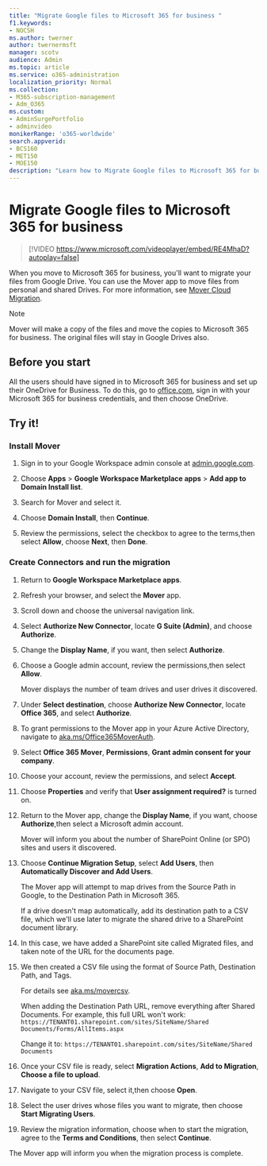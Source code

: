 ```yaml
---
title: "Migrate Google files to Microsoft 365 for business "
f1.keywords:
- NOCSH
ms.author: twerner
author: twernermsft
manager: scotv
audience: Admin
ms.topic: article
ms.service: o365-administration
localization_priority: Normal
ms.collection: 
- M365-subscription-management 
- Adm_O365
ms.custom: 
- AdminSurgePortfolio
- adminvideo
monikerRange: 'o365-worldwide'
search.appverid:
- BCS160
- MET150
- MOE150
description: "Learn how to Migrate Google files to Microsoft 365 for business by using Mover."
---
```


# Migrate Google files to Microsoft 365 for business 

> [!VIDEO https://www.microsoft.com/videoplayer/embed/RE4MhaD?autoplay=false]

When you move to Microsoft 365 for business, you'll want to migrate your files from Google Drive. You can use the Mover app to move files from personal and shared Drives. For more information, see [Mover Cloud Migration](/sharepointmigration/mover-plan-migration).

> [!NOTE]
> Mover will make a copy of the files and move the copies to Microsoft 365 for business. The original files will stay in Google Drives also.

## Before you start

All the users should have signed in to Microsoft 365 for business and set up their OneDrive for Business. To do this, go to [office.com](https://office.com), sign in with your Microsoft 365 for business credentials, and then choose OneDrive.

## Try it!

### Install Mover

1. Sign in to your Google Workspace admin console at [admin.google.com](https://admin.google.com).

1. Choose **Apps** > **Google Workspace Marketplace apps** > **Add app to Domain Install list**.

1. Search for Mover and select it.

1. Choose **Domain Install**, then **Continue**.

1. Review the permissions, select the checkbox to agree to the terms,then select **Allow**, choose **Next**, then **Done**.

### Create Connectors and run the migration

1. Return to **Google Workspace Marketplace apps**.
1. Refresh your browser, and select the **Mover** app.
1. Scroll down and choose the universal navigation link.
1. Select **Authorize New Connector**, locate **G Suite (Admin)**, and choose **Authorize**.
1. Change the **Display Name**, if you want, then select **Authorize**.
1. Choose a Google admin account, review the permissions,then select **Allow**.

    Mover displays the number of team drives and user drives it discovered. 

1. Under **Select destination**, choose **Authorize New Connector**, locate **Office 365**, and select **Authorize**.
1. To grant permissions to the Mover app in your Azure Active Directory, navigate to [aka.ms/Office365MoverAuth](https://aka.ms/Office365MoverAuth).
1. Select **Office 365 Mover**, **Permissions**, **Grant admin consent for your company**.
1. Choose your account, review the permissions, and select **Accept**.
1. Choose **Properties** and verify that **User assignment required?** is turned on.
1. Return to the Mover app, change the **Display Name**, if you want, choose **Authorize**,then select a Microsoft admin account.

    Mover will inform you about the number of SharePoint Online (or SPO) sites and users it discovered.
1. Choose **Continue Migration Setup**, select **Add Users**, then **Automatically Discover and Add Users**.

    The Mover app will attempt to map drives from the Source Path in Google, to the Destination Path in Microsoft 365. 

    If a drive doesn't map automatically, add its destination path to a CSV file, which we'll use later to migrate the shared drive to a SharePoint document library. 

1. In this case, we have added a SharePoint site called Migrated files, and taken note of the URL for the documents page. 
1. We then created a CSV file using the format of Source Path, Destination Path, and Tags. 

    For details see [aka.ms/movercsv](/sharepointmigration/mover-create-migration-csv).

    When adding the Destination Path URL, remove everything after Shared Documents. For example, this full URL won't work:
`https://TENANT01.sharepoint.com/sites/SiteName/Shared Documents/Forms/AllItems.aspx`

    Change it to:
`https://TENANT01.sharepoint.com/sites/SiteName/Shared Documents`

1. Once your CSV file is ready, select **Migration Actions**, **Add to Migration**, **Choose a file to upload**.
1. Navigate to your CSV file, select it,then choose **Open**.
1. Select the user drives whose files you want to migrate, then choose **Start Migrating Users**.
1. Review the migration information, choose when to start the migration, agree to the **Terms and Conditions**, then select **Continue**.

The Mover app will inform you when the migration process is complete.